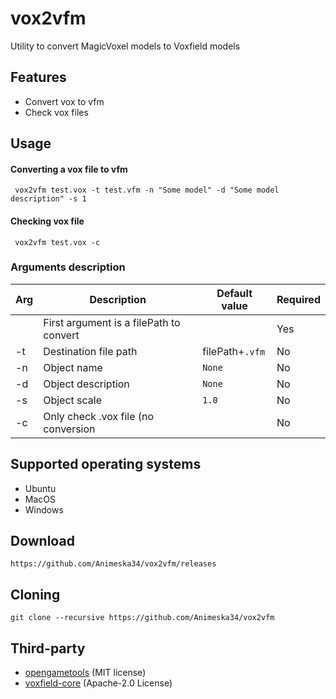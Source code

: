 # vox2vfm
Utility to convert MagicVoxel models to Voxfield models
## Features
* Convert vox to vfm
* Check vox files
## Usage
#### Converting a vox file to vfm
```
 vox2vfm test.vox -t test.vfm -n "Some model" -d "Some model description" -s 1
```
#### Checking vox file
```
 vox2vfm test.vox -c
```
### Arguments description
| Arg | Description                             | Default value | Required |
|-----|-----------------------------------------|---------------|----------|
|     | First argument is a filePath to convert |               |    Yes   |
| -t  | Destination file path                   |filePath+`.vfm`|    No    |
| -n  | Object name                             |    `None`     |    No    |
| -d  | Object description                      |    `None`     |    No    |
| -s  | Object scale                            |    `1.0`      |    No    |
| -c  | Only check .vox file (no conversion     |               |    No    |

## Supported operating systems
* Ubuntu
* MacOS
* Windows

## Download
```
https://github.com/Animeska34/vox2vfm/releases
```

## Cloning
```
git clone --recursive https://github.com/Animeska34/vox2vfm
```

## Third-party
* [opengametools](https://github.com/jpaver/opengametools/) (MIT license)
* [voxfield-core](https://github.com/cfnptr/voxfield-core/) (Apache-2.0 License)